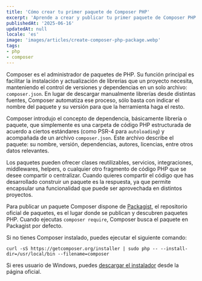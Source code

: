 ```yaml
---
title: 'Cómo crear tu primer paquete de Composer PHP'
excerpt: 'Aprende a crear y publicar tu primer paquete de Composer PHP con todo incluido PHPUnit, PHP CS Fixer, Github Actions y más'
publishedAt: '2025-06-16'
updatedAt: null
locale: 'es'
image: 'images/articles/create-composer-php-package.webp'
tags:
- php
- composer
---
```


Composer es el administrador de paquetes de PHP. Su función principal es facilitar la instalación y actualización de librerías que un proyecto necesita, manteniendo el control de versiones y dependencias en un solo archivo: `composer.json`. En lugar de descargar manualmente librerías desde distintas fuentes, Composer automatiza ese proceso, sólo basta con indicar el nombre del paquete y su versión para que la herramienta haga el resto.

<lite-youtube videoid="PT9z9bYk6eA" disablenoscript></lite-youtube>

Composer introdujo el concepto de dependencia, básicamente librería o paquete, que simplemente es una carpeta de código PHP estructurada de acuerdo a ciertos estándares (como PSR-4 para `autoloading`) y acompañada de un archivo `composer.json`. Este archivo describe el paquete: su nombre, versión, dependencias, autores, licencias, entre otros datos relevantes.

Los paquetes pueden ofrecer clases reutilizables, servicios, integraciones, middlewares, helpers, o cualquier otro fragmento de código PHP que se desee compartir o centralizar. Cuando quieres compartir el código que has desarrollado construir un paquete es la respuesta, ya que permite encapsular una funcionalidad que puede ser aprovechada en distintos proyectos.

Para publicar un paquete Composer dispone de [Packagist](https://packagist.org/), el repositorio oficial de paquetes, es el lugar donde se publican y descubren paquetes PHP. Cuando ejecutas `composer require`, Composer busca el paquete en Packagist por defecto.

Si no tienes Composer instalado, puedes ejecutar el siguiente comando:

```shell
curl -sS https://getcomposer.org/installer | sudo php -- --install-dir=/usr/local/bin --filename=composer
```

Si eres usuario de Windows, puedes [descargar el instalador](https://getcomposer.org/doc/00-intro.md#installation-windows) desde la página oficial.
